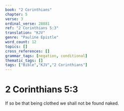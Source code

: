 ```yaml
---
book: "2 Corinthians"
chapter: 5
verse: 3
ordinal_verse: 28881
ref: "2 Corinthians 5:3"
translation: "KJV"
genre: "Pauline Epistle"
word_count: 12
topics: []
cross_references: []
grammar_tags: [negation, conditional]
thematic_tags: []
tags: ["Bible","KJV","2 Corinthians"]
---
```


# 2 Corinthians 5:3

If so be that being clothed we shall not be found naked.
